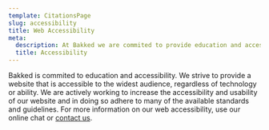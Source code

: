 ```yaml
---
template: CitationsPage
slug: accessibility
title: Web Accessibility
meta:
  description: At Bakked we are commited to provide education and accessibility around our products.
  title: Accessibility
---
```


Bakked is commited to education and accessibility. We strive to provide a website that is accessible to the widest audience, regardless of technology or ability. We are actively working to increase the accessibility and usability of our website and in doing so adhere to many of the available standards and guidelines. For more information on our web accessibility, use our online chat or [contact&nbsp;us](/contact/).
